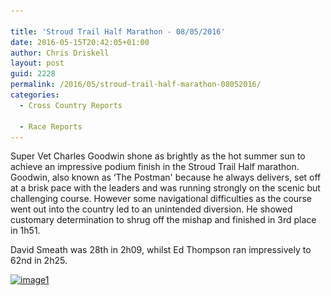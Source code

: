 ```yaml
---

title: 'Stroud Trail Half Marathon - 08/05/2016'
date: 2016-05-15T20:42:05+01:00
author: Chris Driskell
layout: post
guid: 2228
permalink: /2016/05/stroud-trail-half-marathon-08052016/
categories:
  - Cross Country Reports

  - Race Reports
---
```

Super Vet Charles Goodwin shone as brightly as the hot summer sun to achieve an impressive podium finish in the Stroud Trail Half marathon. Goodwin, also known as &#8216;The Postman' because he always delivers, set off at a brisk pace with the leaders and was running strongly on the scenic but challenging course. However some navigational difficulties as the course went out into the country led to an unintended diversion. He showed customary determination to shrug off the mishap and finished in 3rd place in 1h51.

David Smeath was 28th in 2h09, whilst Ed Thompson ran impressively to 62nd in 2h25.

[<img class="alignnone size-medium wp-image-2229" src="/Images/2016/05/image1-199x300.jpg" alt="image1" width="199" height="300" srcset="/Images/2016/05/image1-199x300.jpg 199w, /Images/2016/05/image1-678x1024.jpg 678w, /Images/2016/05/image1.jpg 816w" sizes="(max-width: 199px) 100vw, 199px" />](/Images/2016/05/image1.jpg)

&nbsp;